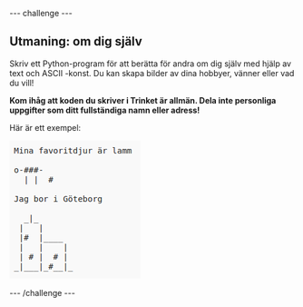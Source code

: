 \--- challenge \---

## Utmaning: om dig själv

Skriv ett Python-program för att berätta för andra om dig själv med hjälp av text och ASCII -konst. Du kan skapa bilder av dina hobbyer, vänner eller vad du vill!

**Kom ihåg att koden du skriver i Trinket är allmän. Dela inte personliga uppgifter som ditt fullständiga namn eller adress!**

Här är ett exempel:

![skärmdump](images/me-about.png)

\--- /challenge \---